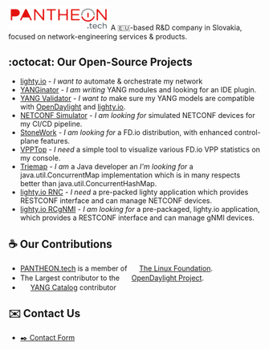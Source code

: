 <img src="https://github.com/PANTHEONtech/.github/blob/main/PT-logo-update.png?raw=true" width="200">
A 🇪🇺-based R&D company in Slovakia, focused on network-engineering services & products.

## :octocat: Our Open-Source Projects

- [lighty.io](https://lighty.io) - _I want to_ automate & orchestrate my network
- [YANGinator](https://github.com/PANTHEONtech/YANGinator) - _I am writing_ YANG modules and looking for an IDE plugin.
- [YANG Validator](https://github.com/PANTHEONtech/lighty-yang-validator) - _I want to_ make sure my YANG models are compatible with [OpenDaylight](https://opendaylight.org/) and [lighty.io](https://lighty.io).
- [NETCONF Simulator](https://github.com/PANTHEONtech/lighty-netconf-simulator) - _I am looking for_ simulated NETCONF devices for my CI/CD pipeline. 
- [StoneWork](https://github.com/PANTHEONtech/StoneWork) - _I am looking for_ a FD.io distribution, with enhanced control-plane features. 
- [VPPTop](https://github.com/PANTHEONtech/vpptop) - _I need_ a simple tool to visualize various FD.io VPP statistics on my console. 
- [Triemap](https://github.com/PANTHEONtech/triemap) - _I am_ a Java developer an _I'm looking for_ a java.util.ConcurrentMap implementation which is in many respects better than java.util.ConcurrentHashMap.
- [lighty.io RNC](https://github.com/PANTHEONtech/lighty/tree/master/lighty-applications/lighty-rnc-app-aggregator) - _I need_ a pre-packed lighty application which provides RESTCONF interface and can manage NETCONF devices. 
- [lighty.io RCgNMI](https://github.com/PANTHEONtech/lighty/tree/master/lighty-applications/lighty-rcgnmi-app-aggregator) - _I am looking for_ a pre-packaged, lighty.io application, which provides a RESTCONF interface and can manage gNMI devices. 

## ☕ Our Contributions

- [PANTHEON.tech](https://pantheon.tech) is a member of <img src="https://linuxfoundation.org/favicon.ico" width="16" height="16"> [The Linux Foundation](https://linuxfoundation.org/). 
- The Largest contributor to the <img src="https://www.opendaylight.org/favicon.ico" width="16" height="16"> [OpenDaylight Project](https://www.opendaylight.org/).
- <img src="https://www.yangcatalog.org/favicon.ico" width="16" height="16"> [YANG Catalog](https://github.com/YangCatalog) contributor

## ✉️ Contact Us

- [✒️ Contact Form](https://pantheon.tech/contact-us/)
